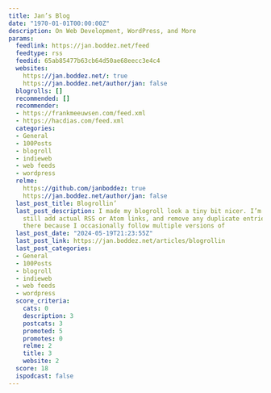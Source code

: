 ```yaml
---
title: Jan’s Blog
date: "1970-01-01T00:00:00Z"
description: On Web Development, WordPress, and More
params:
  feedlink: https://jan.boddez.net/feed
  feedtype: rss
  feedid: 65ab85477b63cb64d50ae68eecc3e4c4
  websites:
    https://jan.boddez.net/: true
    https://jan.boddez.net/author/jan: false
  blogrolls: []
  recommended: []
  recommender:
  - https://frankmeeuwsen.com/feed.xml
  - https://hacdias.com/feed.xml
  categories:
  - General
  - 100Posts
  - blogroll
  - indieweb
  - web feeds
  - wordpress
  relme:
    https://github.com/janboddez: true
    https://jan.boddez.net/author/jan: false
  last_post_title: Blogrollin’
  last_post_description: I made my blogroll look a tiny bit nicer. I’m planning to
    still add actual RSS or Atom links, and remove any duplicate entries. (They’re
    there because I occasionally follow multiple versions of
  last_post_date: "2024-05-19T21:23:55Z"
  last_post_link: https://jan.boddez.net/articles/blogrollin
  last_post_categories:
  - General
  - 100Posts
  - blogroll
  - indieweb
  - web feeds
  - wordpress
  score_criteria:
    cats: 0
    description: 3
    postcats: 3
    promoted: 5
    promotes: 0
    relme: 2
    title: 3
    website: 2
  score: 18
  ispodcast: false
---
```

